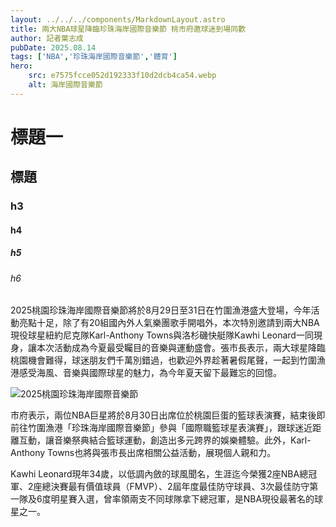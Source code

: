 ```yaml
---
layout: ../../../components/MarkdownLayout.astro
title: 兩大NBA球星降臨珍珠海岸國際音樂節 桃市府邀球迷到場同歡
author: 記者葉志成
pubDate: 2025.08.14
tags: ['NBA','珍珠海岸國際音樂節','體育']
hero: 
    src: e7575fcce052d192333f10d2dcb4ca54.webp
    alt: 海岸國際音樂節
---
```

# 標題一
## 標題

### h3
#### h4
##### h5
###### h6



2025桃園珍珠海岸國際音樂節將於8月29日至31日在竹圍漁港盛大登場，今年活動亮點十足，除了有20組國內外人氣樂團歌手開唱外，本次特別邀請到兩大NBA現役球星紐約尼克隊Karl-Anthony Towns與洛杉磯快艇隊Kawhi Leonard一同現身，讓本次活動成為今夏最受矚目的音樂與運動盛會。張市長表示，兩大球星降臨桃園機會難得，球迷朋友們千萬別錯過，也歡迎外界趁著暑假尾聲，一起到竹圍漁港感受海風、音樂與國際球星的魅力，為今年夏天留下最難忘的回憶。

![2025桃園珍珠海岸國際音樂節](/images/e7575fcce052d192333f10d2dcb4ca54.webp)

市府表示，兩位NBA巨星將於8月30日出席位於桃園巨蛋的籃球表演賽，結束後即前往竹圍漁港「珍珠海岸國際音樂節」參與「國際職籃球星表演賽」，跟球迷近距離互動，讓音樂祭典結合籃球運動，創造出多元跨界的娛樂體驗。此外，Karl-Anthony Towns也將與張市長出席相關公益活動，展現個人親和力。

Kawhi Leonard現年34歲，以低調內斂的球風聞名，生涯迄今榮獲2座NBA總冠軍、2座總決賽最有價值球員（FMVP）、2屆年度最佳防守球員、3次最佳防守第一隊及6度明星賽入選，曾率領兩支不同球隊拿下總冠軍，是NBA現役最著名的球星之一。

